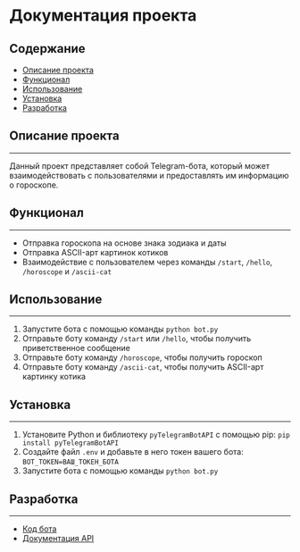 **Документация проекта**
==========================

## Содержание

* [Описание проекта](#Описание-проекта)
* [Функционал](#Функционал)
* [Использование](#Использование)
* [Установка](#Установка)
* [Разработка](#Разработка)

## Описание проекта
--------------------

Данный проект представляет собой Telegram-бота, который может взаимодействовать с пользователями и предоставлять им информацию о гороскопе.

## Функционал
-------------

* Отправка гороскопа на основе знака зодиака и даты
* Отправка ASCII-арт картинок котиков
* Взаимодействие с пользователем через команды `/start`, `/hello`, `/horoscope` и `/ascii-cat`

## Использование
--------------

1. Запустите бота с помощью команды `python bot.py`
2. Отправьте боту команду `/start` или `/hello`, чтобы получить приветственное сообщение
3. Отправьте боту команду `/horoscope`, чтобы получить гороскоп
4. Отправьте боту команду `/ascii-cat`, чтобы получить ASCII-арт картинку котика

## Установка
------------

1. Установите Python и библиотеку `pyTelegramBotAPI` с помощью pip: `pip install pyTelegramBotAPI`
2. Создайте файл `.env` и добавьте в него токен вашего бота: `BOT_TOKEN=ВАШ_ТОКЕН_БОТА`
3. Запустите бота с помощью команды `python bot.py`

## Разработка
-------------

* [Код бота](bot.py)
* [Документация API](https://github.com/pyTelegramBotAPI/pyTelegramBotAPI)

